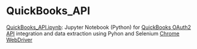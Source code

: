 # QuickBooks_API

[QuickBooks_API.ipynb](QuickBooks_API.ipynb): Jupyter Notebook (Python) for [QuickBooks OAuth2 API](https://developer.intuit.com/app/developer/qbpayments/docs/develop/authentication-and-authorization) integration and data extraction using Pyhon and Selenium [Chrome WebDriver](https://sites.google.com/a/chromium.org/chromedriver/downloads)
